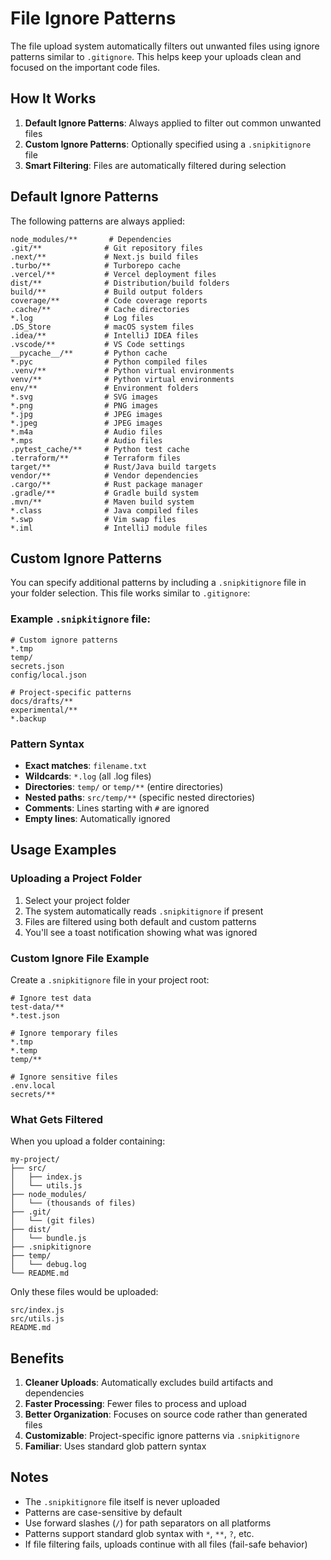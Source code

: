 # File Ignore Patterns

The file upload system automatically filters out unwanted files using ignore patterns similar to `.gitignore`. This helps keep your uploads clean and focused on the important code files.

## How It Works

1. **Default Ignore Patterns**: Always applied to filter out common unwanted files
2. **Custom Ignore Patterns**: Optionally specified using a `.snipkitignore` file
3. **Smart Filtering**: Files are automatically filtered during selection

## Default Ignore Patterns

The following patterns are always applied:

```
node_modules/**       # Dependencies
.git/**              # Git repository files
.next/**             # Next.js build files
.turbo/**            # Turborepo cache
.vercel/**           # Vercel deployment files
dist/**              # Distribution/build folders
build/**             # Build output folders
coverage/**          # Code coverage reports
.cache/**            # Cache directories
*.log                # Log files
.DS_Store            # macOS system files
.idea/**             # IntelliJ IDEA files
.vscode/**           # VS Code settings
__pycache__/**       # Python cache
*.pyc                # Python compiled files
.venv/**             # Python virtual environments
venv/**              # Python virtual environments
env/**               # Environment folders
*.svg                # SVG images
*.png                # PNG images
*.jpg                # JPEG images
*.jpeg               # JPEG images
*.m4a                # Audio files
*.mps                # Audio files
.pytest_cache/**     # Python test cache
.terraform/**        # Terraform files
target/**            # Rust/Java build targets
vendor/**            # Vendor dependencies
.cargo/**            # Rust package manager
.gradle/**           # Gradle build system
.mvn/**              # Maven build system
*.class              # Java compiled files
*.swp                # Vim swap files
*.iml                # IntelliJ module files
```

## Custom Ignore Patterns

You can specify additional patterns by including a `.snipkitignore` file in your folder selection. This file works similar to `.gitignore`:

### Example `.snipkitignore` file:

```
# Custom ignore patterns
*.tmp
temp/
secrets.json
config/local.json

# Project-specific patterns
docs/drafts/**
experimental/**
*.backup
```

### Pattern Syntax

- **Exact matches**: `filename.txt`
- **Wildcards**: `*.log` (all .log files)
- **Directories**: `temp/` or `temp/**` (entire directories)
- **Nested paths**: `src/temp/**` (specific nested directories)
- **Comments**: Lines starting with `#` are ignored
- **Empty lines**: Automatically ignored

## Usage Examples

### Uploading a Project Folder

1. Select your project folder
2. The system automatically reads `.snipkitignore` if present
3. Files are filtered using both default and custom patterns
4. You'll see a toast notification showing what was ignored

### Custom Ignore File Example

Create a `.snipkitignore` file in your project root:

```
# Ignore test data
test-data/**
*.test.json

# Ignore temporary files
*.tmp
*.temp
temp/**

# Ignore sensitive files
.env.local
secrets/**
```

### What Gets Filtered

When you upload a folder containing:

```
my-project/
├── src/
│   ├── index.js
│   └── utils.js
├── node_modules/
│   └── (thousands of files)
├── .git/
│   └── (git files)
├── dist/
│   └── bundle.js
├── .snipkitignore
├── temp/
│   └── debug.log
└── README.md
```

Only these files would be uploaded:

```
src/index.js
src/utils.js
README.md
```

## Benefits

1. **Cleaner Uploads**: Automatically excludes build artifacts and dependencies
2. **Faster Processing**: Fewer files to process and upload
3. **Better Organization**: Focuses on source code rather than generated files
4. **Customizable**: Project-specific ignore patterns via `.snipkitignore`
5. **Familiar**: Uses standard glob pattern syntax

## Notes

- The `.snipkitignore` file itself is never uploaded
- Patterns are case-sensitive by default
- Use forward slashes (`/`) for path separators on all platforms
- Patterns support standard glob syntax with `*`, `**`, `?`, etc.
- If file filtering fails, uploads continue with all files (fail-safe behavior)

